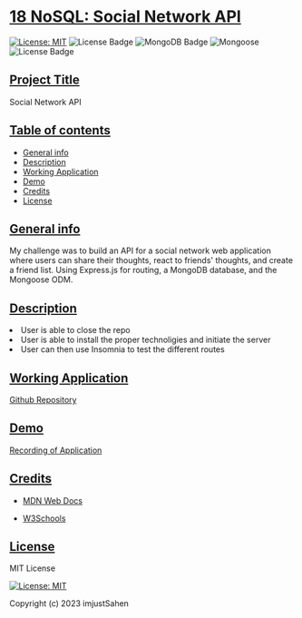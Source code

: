 # <ins>18 NoSQL: Social Network API
[![License: MIT](https://img.shields.io/badge/License-MIT-yellow.svg)](https://opensource.org/licenses/MIT)
![License Badge](https://img.shields.io/badge/-Javascript-F7DF1E?logo=Javascript&syle=flat&logoColor=white)
![MongoDB Badge](https://img.shields.io/badge/MongoDB-4EA94B?style=none&logo=mongodb&logoColor=white)
![Mongoose](https://img.shields.io/badge/Mongoose-00000F?style=none&logoColor=white)
![License Badge](https://img.shields.io/badge/-.ENV-ECD53F?logo=.env&syle=flat&logoColor=white)

## <ins>Project Title

Social Network API

## <ins>Table of contents

- [General info](#general-info)
- [Description](#description)
- [Working Application](#working-application)
- [Demo](#demo)
- [Credits](#credits)
- [License](#license)

## <ins>General info

My challenge was to build an API for a social network web application where users can share their thoughts, react to friends' thoughts, and create a friend list. Using Express.js for routing, a MongoDB database, and the Mongoose ODM.

## <ins>Description

<li>User is able to close the repo</li>
<li>User is able to install the proper technoligies and initiate the server</li>
<li>User can then use Insomnia to test the different routes</li>

## <ins>Working Application

[Github Repository](https://github.com/imjustSahen/AS18-Social-Network-API)

## <ins>Demo

[Recording of Application](https://drive.google.com/file/d/1ivHk40lZDylFj_yxEwqH4J9AGnnZE7Ue/view)

## <ins>Credits

- [MDN Web Docs](https://developer.mozilla.org/en-US/)

- [W3Schools](https://www.w3schools.com/)

## <ins>License

MIT License

[![License: MIT](https://img.shields.io/badge/License-MIT-yellow.svg)](https://opensource.org/licenses/MIT)

Copyright (c) 2023 imjustSahen
